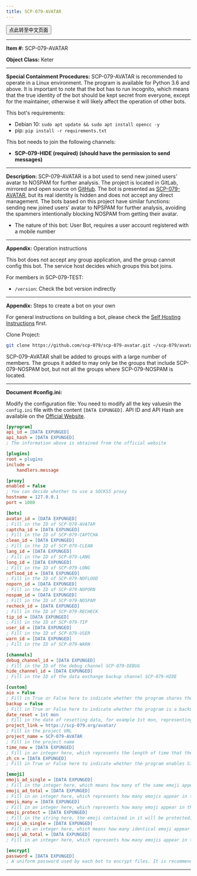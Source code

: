 ```yaml
---
title: SCP-079-AVATAR
---
```


<button onmouseover="PlaySound('totop1')" onmouseout="StopSound('totop1')" onclick="window.location.href = '/avatar-zh/';" class="zh">点此转至中文页面</button>

---

**Item #:** SCP-079-AVATAR

**Object Class:** Keter

---

**Special Containment Procedures:** SCP-079-AVATAR is recommended to operate in a Linux environment. The program is available for Python 3.6 and above. It is important to note that the bot has to run incognito, which means that the true identity of the bot should be kept secret from everyone, except for the maintainer, otherwise it will likely affect the operation of other bots.

This bot's requirements:

- Debian 10: `sudo apt update && sudo apt install opencc -y`
- pip: `pip install -r requirements.txt`

This bot needs to join the following channels:

- **SCP-079-HIDE (required) (should have the permission to send messages)**

---

**Description:** SCP-079-AVATAR is a bot used to send new joined users' avatar to NOSPAM for further analysis. The project is located in GitLab, mirrored and open source on [GitHub](https://github.com/scp-079/scp-079-avatar). The bot is presented as <a href="https://t.me/SCP_079_AVATAR_BOT" class="079" target="_blank">SCP-079-AVATAR</a>, but its real identity is hidden and does not accept any direct management. The bots based on this project have similar functions: sending new joined users' avatar to NPSPAM for further analysis, avoiding the spammers intentionally blocking NOSPAM from getting their avatar.

- The nature of this bot: User Bot, requires a user account registered with a mobile number

---

**Appendix:** Operation instructions

This bot does not accept any group application, and the group cannot config this bot. The service host decides which groups this bot joins.

For members in SCP-079-TEST:

- `/version`: Check the bot version indirectly

---

**Appendix:** Steps to create a bot on your own

For general instructions on building a bot, please check the [Self Hosting Instructions](/how/) first.

Clone Project:

```bash
git clone https://github.com/scp-079/scp-079-avatar.git ~/scp-079/avatar
```

SCP-079-AVATAR shall be added to groups with a large number of members. The groups it added to may only be the groups that include SCP-079-NOSPAM bot, but not all the groups where SCP-079-NOSPAM is located.

---

**Document #config.ini:**

Modify the configuration file: You need to modify all the key values ​​in the `config.ini` file with the content `[DATA EXPUNGED]`. API ID and API Hash are available on the [Official Website](https://my.telegram.org).

```ini
[pyrogram]
api_id = [DATA EXPUNGED]
api_hash = [DATA EXPUNGED]
; The information above is obtained from the official website

[plugins]
root = plugins
include =
    handlers.message

[proxy]
enabled = False
; You can decide whether to use a SOCKS5 proxy
hostname = 127.0.0.1
port = 1080

[bots]
avatar_id = [DATA EXPUNGED]
; Fill in the ID of SCP-079-AVATAR
captcha_id = [DATA EXPUNGED]
; Fill in the ID of SCP-079-CAPTCHA
clean_id = [DATA EXPUNGED]
; Fill in the ID of SCP-079-CLEAN
lang_id = [DATA EXPUNGED]
; Fill in the ID of SCP-079-LANG
long_id = [DATA EXPUNGED]
; Fill in the ID of SCP-079-LONG
noflood_id = [DATA EXPUNGED]
; Fill in the ID of SCP-079-NOFLOOD
noporn_id = [DATA EXPUNGED]
; Fill in the ID of SCP-079-NOPORN
nospam_id = [DATA EXPUNGED]
; Fill in the ID of SCP-079-NOSPAM
recheck_id = [DATA EXPUNGED]
; Fill in the ID of SCP-079-RECHECK
tip_id = [DATA EXPUNGED]
; Fill in the ID of SCP-079-TIP
user_id = [DATA EXPUNGED]
; Fill in the ID of SCP-079-USER
warn_id = [DATA EXPUNGED]
; Fill in the ID of SCP-079-WARN

[channels]
debug_channel_id = [DATA EXPUNGED]
; Fill in the ID of the debug channel SCP-079-DEBUG
hide_channel_id = [DATA EXPUNGED]
; Fill in the ID of the data exchange backup channel SCP-079-HIDE

[custom]
aio = False
; Fill in True or False here to indicate whether the program shares the same bot account with other programs
backup = False
; Fill in True or False here to indicate whether the program is a backup copy
date_reset = 1st mon
; Fill in the date of resetting data, for example 1st mon, representing the first Monday of every month
project_link = https://scp-079.org/avatar/
; Fill in the project URL
project_name = SCP-079-AVATAR
; Fill in the project name
time_new = [DATA EXPUNGED]
; Fill in an integer here, which represents the length of time that the user is determined to be a new user. It is used to re-check the avatar. The unit is second
zh_cn = [DATA EXPUNGED]
; Fill in True or False here to indicate whether the program enables Simplified Chinese mode

[emoji]
emoji_ad_single = [DATA EXPUNGED]
; Fill in the integer here, which means how many of the same emoji appear in the message are considered to be ad_ type phrases
emoji_ad_total = [DATA EXPUNGED]
; Fill in an integer here, which represents how many emojis appear in the message are considered ad_ type phrases
emoji_many = [DATA EXPUNGED]
; Fill in an integer here, which represents how many emoji appear in the message, it is considered that the message contains multiple emoji
emoji_protect = [DATA EXPUNGED]
; Fill in the string here, the emoji contained in it will be protected, and will not be counted in various judgments. There is no space in the string. Please represent an emoji in the form \UXXXXXXXX
emoji_wb_single = [DATA EXPUNGED]
; Fill in an integer here, which means how many identical emoji appear in the message are considered wb type phrases
emoji_wb_total = [DATA EXPUNGED]
; Fill in an integer here, which represents how many emojis appear in the message are considered wb phrases

[encrypt]
password = [DATA EXPUNGED]
; A uniform password used by each bot to encrypt files. It is recommended to use a random string of 16 characters in length
```

---

<audio src="/audio/door/dooropenpage.ogg" autoplay></audio>
<audio id="dooropen079" src="/audio/door/dooropen079.ogg"/>
